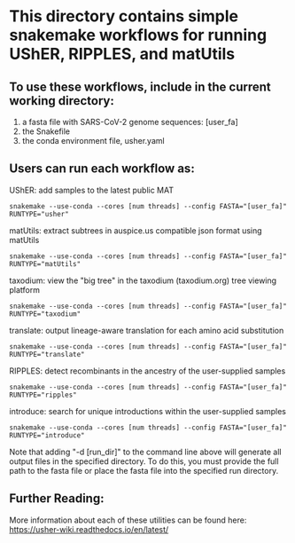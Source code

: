 # This directory contains simple snakemake workflows for running UShER, RIPPLES, and matUtils

## To use these workflows, include in the current working directory:

1. a fasta file with SARS-CoV-2 genome sequences: [user_fa]
2. the Snakefile
3. the conda environment file, usher.yaml

## Users can run each workflow as:

UShER: add samples to the latest public MAT

    snakemake --use-conda --cores [num threads] --config FASTA="[user_fa]" RUNTYPE="usher"

matUtils: extract subtrees in auspice.us compatible json format using matUtils

    snakemake --use-conda --cores [num threads] --config FASTA="[user_fa]" RUNTYPE="matUtils"
    
taxodium: view the "big tree" in the taxodium (taxodium.org) tree viewing platform

    snakemake --use-conda --cores [num threads] --config FASTA="[user_fa]" RUNTYPE="taxodium" 
    
translate: output lineage-aware translation for each amino acid substitution

    snakemake --use-conda --cores [num threads] --config FASTA="[user_fa]" RUNTYPE="translate" 

RIPPLES: detect recombinants in the ancestry of the user-supplied samples

    snakemake --use-conda --cores [num threads] --config FASTA="[user_fa]" RUNTYPE="ripples"
    
introduce: search for unique introductions within the user-supplied samples

    snakemake --use-conda --cores [num threads] --config FASTA="[user_fa]" RUNTYPE="introduce"

Note that adding "-d [run_dir]" to the command line above will generate all output files in the specified directory. To do this, you must provide the full path to the fasta file or place the fasta file into the specified run directory. 

## Further Reading:

More information about each of these utilities can be found here: https://usher-wiki.readthedocs.io/en/latest/

